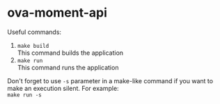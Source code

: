 # ova-moment-api

Useful commands:
1. `make build`  
This command builds the application
2. `make run`  
This command runs the application

Don't forget to use `-s` parameter in a make-like command if you want to make an execution silent. For example:  
`make run -s`
